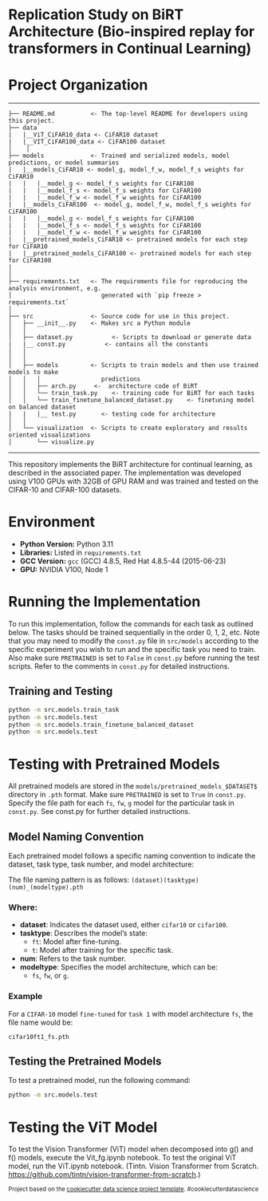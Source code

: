 # Replication Study on BiRT Architecture (Bio-inspired replay for transformers in Continual Learning)

# Project Organization
------------
    ├── README.md          <- The top-level README for developers using this project.
    ├── data
    |   |__ViT_CiFAR10_data <- CiFAR10 dataset
    |   |__VIT_CiFAR100_data <- CiFAR100 dataset
    │    │
    ├── models             <- Trained and serialized models, model predictions, or model summaries
    |   |__models_CiFAR10 <- model_g, model_f_w, model_f_s weights for CiFAR10
    |   |   |__model_g <- model_f_s weights for CiFAR100
    |   |   |__model_f_s <- model_f_s weights for CiFAR100
    |   |   |__model_f_w <- model_f_w weights for CiFAR100 
    |   |__models_CiFAR100  <- model_g, model_f_w, model_f_s weights for CiFAR100
    |   |   |__model_g <- model_f_s weights for CiFAR100
    |   |   |__model_f_s <- model_f_s weights for CiFAR100
    |   |   |__model_f_w <- model_f_w weights for CiFAR100 
    |   |__pretrained_models_CiFAR10 <- pretrained models for each step for CiFAR10
    |   |__pretrained_models_CiFAR100 <- pretrained models for each step for CiFAR100
    |
    │
    ├── requirements.txt   <- The requirements file for reproducing the analysis environment, e.g.
    │                         generated with `pip freeze > requirements.txt`
    │
    ├── src                <- Source code for use in this project.
    │   ├── __init__.py    <- Makes src a Python module
    │   │
    │   ├── dataset.py           <- Scripts to download or generate data
    |   |__ const.py           <- contains all the constants
    │   │
    │   │
    │   ├── models         <- Scripts to train models and then use trained models to make
    │   │   │                 predictions
    │   │   ├── arch.py     <-  architecture code of BiRT
    │   │   └── train_task.py    <- training code for BiRT for each tasks
    │   │   └── train_finetune_balanced_dataset.py    <- finetuning model on balanced dataset
    |   |   |__ test.py       <- testing code for architecture
    │   │
    │   └── visualization  <- Scripts to create exploratory and results oriented visualizations
    │       └── visualize.py

--------

This repository implements the BiRT architecture for continual learning, as described in the associated paper. The implementation was developed using V100 GPUs with 32GB of GPU RAM and was trained and tested on the CIFAR-10 and CIFAR-100 datasets.

# Environment

- **Python Version:** Python 3.11
- **Libraries:** Listed in `requirements.txt`
- **GCC Version:** `gcc` (GCC) 4.8.5, Red Hat 4.8.5-44 (2015-06-23)
- **GPU:** NVIDIA V100, Node 1

# Running the Implementation

To run this implementation, follow the commands for each task as outlined below. The tasks should be trained sequentially in the order 0, 1, 2, etc. 
Note that you may need to modify the `const.py` file in `src/models` according to the specific experiment you wish to run and the specific task you need to train.
Also make sure `PRETRAINED` is set to `False` in `const.py` before running the test scripts.
Refer to the comments in `const.py` for detailed instructions.

## Training and Testing

```bash
python -m src.models.train_task
python -m src.models.test
python -m src.models.train_finetune_balanced_dataset
python -m src.models.test
```

# Testing with Pretrained Models

All pretrained models are stored in the `models/pretrained_models_$DATASET$` directory in `.pth` format. Make sure `PRETRAINED` is set to `True` in `const.py`. Specify the file path for each `fs`, `fw`, `g` model for the particular task in `const.py`. See const.py for further detailed instructions.

## Model Naming Convention

Each pretrained model follows a specific naming convention to indicate the dataset, task type, task number, and model architecture:

The file naming pattern is as follows: `(dataset)(tasktype)(num)_(modeltype).pth`

### Where:
- **dataset**: Indicates the dataset used, either `cifar10` or `cifar100`.
- **tasktype**: Describes the model’s state:
  - `ft`: Model after fine-tuning.
  - `t`: Model after training for the specific task.
- **num**: Refers to the task number.
- **modeltype**: Specifies the model architecture, which can be:
  - `fs`, `fw`, or `g`.

### Example

For a `CIFAR-10` model `fine-tuned` for `task 1` with model architecture `fs`, the file name would be:

`cifar10ft1_fs.pth`


## Testing the Pretrained Models

To test a pretrained model, run the following command:

```bash
python -m src.models.test
```
# Testing the ViT Model

To test the Vision Transformer (ViT) model when decomposed into g() and f() models, execute the Vit_fg.ipynb notebook. To test the original ViT model, run the ViT.ipynb notebook. (Tintn. Vision Transformer from Scratch. https://github.com/tintn/vision-transformer-from-scratch.)

<p><small>Project based on the <a target="_blank" href="https://drivendata.github.io/cookiecutter-data-science/">cookiecutter data science project template</a>. #cookiecutterdatascience</small></p>
